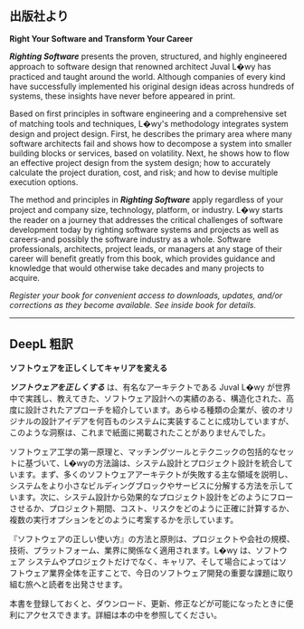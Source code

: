 ## 出版社より

 **Right Your Software and Transform Your Career**

 _**Righting Software**_ presents the proven, structured, and highly engineered approach to software design that renowned architect Juval L�wy has practiced and taught around the world. Although companies of every kind have successfully implemented his original design ideas across hundreds of systems, these insights have never before appeared in print.

Based on first principles in software engineering and a comprehensive set of matching tools and techniques, L�wy's methodology integrates system design and project design. First, he describes the primary area where many software architects fail and shows how to decompose a system into smaller building blocks or services, based on volatility. Next, he shows how to flow an effective project design from the system design; how to accurately calculate the project duration, cost, and risk; and how to devise multiple execution options.

The method and principles in _**Righting Software**_ apply regardless of your project and company size, technology, platform, or industry. L�wy starts the reader on a journey that addresses the critical challenges of software development today by righting software systems and projects as well as careers-and possibly the software industry as a whole. Software professionals, architects, project leads, or managers at any stage of their career will benefit greatly from this book, which provides guidance and knowledge that would otherwise take decades and many projects to acquire.

_Register your book for convenient access to downloads, updates, and/or corrections as they become available. See inside book for details._

---

## DeepL 粗訳

 **ソフトウェアを正しくしてキャリアを変える**

 _**ソフトウェアを正しくする**_ は、有名なアーキテクトである Juval L�wy が世界中で実践し、教えてきた、ソフトウェア設計への実績のある、構造化された、高度に設計されたアプローチを紹介しています。あらゆる種類の企業が、彼のオリジナルの設計アイデアを何百ものシステムに実装することに成功していますが、このような洞察は、これまで紙面に掲載されたことがありませんでした。

ソフトウェア工学の第一原理と、マッチングツールとテクニックの包括的なセットに基づいて、L�wyの方法論は、システム設計とプロジェクト設計を統合しています。まず、多くのソフトウェアアーキテクトが失敗する主な領域を説明し、システムをより小さなビルディングブロックやサービスに分解する方法を示しています。次に、システム設計から効果的なプロジェクト設計をどのようにフローさせるか、プロジェクト期間、コスト、リスクをどのように正確に計算するか、複数の実行オプションをどのように考案するかを示しています。

『ソフトウェアの正しい使い方』の方法と原則は、プロジェクトや会社の規模、技術、プラットフォーム、業界に関係なく適用されます。L�wy は、ソフトウェア システムやプロジェクトだけでなく、キャリア、そして場合によってはソフトウェア業界全体を正すことで、今日のソフトウェア開発の重要な課題に取り組む旅へと読者を出発させます。

本書を登録しておくと、ダウンロード、更新、修正などが可能になったときに便利にアクセスできます。詳細は本の中を参照してください。
